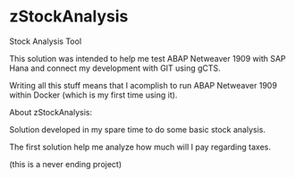 # zStockAnalysis
Stock Analysis Tool

This solution was intended to help me test ABAP Netweaver 1909 with SAP Hana and connect my development with GIT using gCTS.

Writing all this stuff means that I acomplish to run ABAP Netweaver 1909 within Docker (which is my first time using it).


About zStockAnalysis:

Solution developed in my spare time to do some basic stock analysis.

The first solution help me analyze how much will I pay regarding taxes.

(this is a never ending project)
